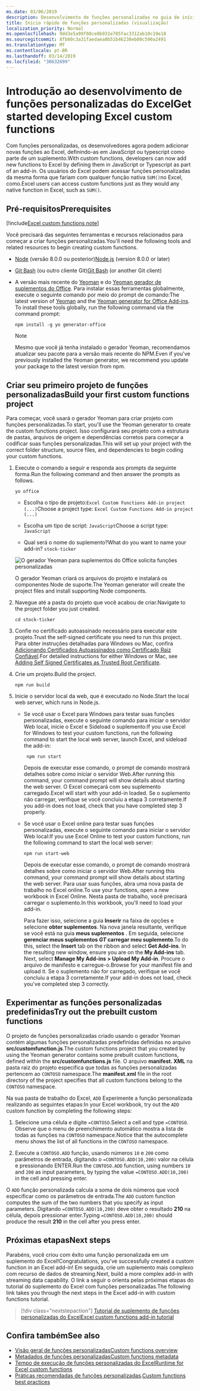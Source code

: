 ```yaml
---
ms.date: 03/06/2019
description: Desenvolvimento de funções personalizadas no guia de início rápido do Excel.
title: Início rápido de funções personalizadas (visualização)
localization_priority: Normal
ms.openlocfilehash: 9dd3e5a99f08ce0b931e705fac3312ab10c19e18
ms.sourcegitcommit: 8fb60c3a31faedaea8b51b46238eb80c590a2491
ms.translationtype: MT
ms.contentlocale: pt-BR
ms.lasthandoff: 03/14/2019
ms.locfileid: "30632699"
---
```

# <a name="get-started-developing-excel-custom-functions"></a><span data-ttu-id="8ccc1-103">Introdução ao desenvolvimento de funções personalizadas do Excel</span><span class="sxs-lookup"><span data-stu-id="8ccc1-103">Get started developing Excel custom functions</span></span>

<span data-ttu-id="8ccc1-104">Com funções personalizadas, os desenvolvedores agora podem adicionar novas funções ao Excel, definindo-as em JavaScript ou typescript como parte de um suplemento.</span><span class="sxs-lookup"><span data-stu-id="8ccc1-104">With custom functions, developers can now add new functions to Excel by defining them in JavaScript or Typescript as part of an add-in.</span></span> <span data-ttu-id="8ccc1-105">Os usuários do Excel podem acessar funções personalizadas da mesma forma que fariam com qualquer função nativa `SUM()`no Excel, como.</span><span class="sxs-lookup"><span data-stu-id="8ccc1-105">Excel users can access custom functions just as they would any native function in Excel, such as `SUM()`.</span></span>

## <a name="prerequisites"></a><span data-ttu-id="8ccc1-106">Pré-requisitos</span><span class="sxs-lookup"><span data-stu-id="8ccc1-106">Prerequisites</span></span>

[!include[Excel custom functions note](../includes/excel-custom-functions-note.md)]

<span data-ttu-id="8ccc1-107">Você precisará das seguintes ferramentas e recursos relacionados para começar a criar funções personalizadas.</span><span class="sxs-lookup"><span data-stu-id="8ccc1-107">You'll need the following tools and related resources to begin creating custom functions.</span></span>

- <span data-ttu-id="8ccc1-108">[Node](https://nodejs.org/en/) (versão 8.0.0 ou posterior)</span><span class="sxs-lookup"><span data-stu-id="8ccc1-108">[Node.js](https://nodejs.org/en/) (version 8.0.0 or later)</span></span>

- <span data-ttu-id="8ccc1-109">[Git Bash](https://git-scm.com/downloads) (ou outro cliente Git)</span><span class="sxs-lookup"><span data-stu-id="8ccc1-109">[Git Bash](https://git-scm.com/downloads) (or another Git client)</span></span>

- <span data-ttu-id="8ccc1-110">A versão mais recente do [Yeoman](https://yeoman.io/) e do [Yeoman gerador de suplementos do Office](https://www.npmjs.com/package/generator-office). Para instalar essas ferramentas globalmente, execute o seguinte comando por meio do prompt de comando:</span><span class="sxs-lookup"><span data-stu-id="8ccc1-110">The latest version of [Yeoman](https://yeoman.io/) and the [Yeoman generator for Office Add-ins](https://www.npmjs.com/package/generator-office). To install these tools globally, run the following command via the command prompt:</span></span>

    ```
    npm install -g yo generator-office
    ```

    > [!NOTE]
    > <span data-ttu-id="8ccc1-111">Mesmo que você já tenha instalado o gerador Yeoman, recomendamos atualizar seu pacote para a versão mais recente do NPM.</span><span class="sxs-lookup"><span data-stu-id="8ccc1-111">Even if you've previously installed the Yeoman generator, we recommend you update your package to the latest version from npm.</span></span>

## <a name="build-your-first-custom-functions-project"></a><span data-ttu-id="8ccc1-112">Criar seu primeiro projeto de funções personalizadas</span><span class="sxs-lookup"><span data-stu-id="8ccc1-112">Build your first custom functions project</span></span>

<span data-ttu-id="8ccc1-113">Para começar, você usará o gerador Yeoman para criar projeto com funções personalizadas.</span><span class="sxs-lookup"><span data-stu-id="8ccc1-113">To start, you'll use the Yeoman generator to create the custom functions project.</span></span> <span data-ttu-id="8ccc1-114">Isso configurará seu projeto com a estrutura de pastas, arquivos de origem e dependências corretos para começar a codificar suas funções personalizadas.</span><span class="sxs-lookup"><span data-stu-id="8ccc1-114">This will set up your project with the correct folder structure, source files, and dependencies to begin coding your custom functions.</span></span>

1. <span data-ttu-id="8ccc1-115">Execute o comando a seguir e responda aos prompts da seguinte forma.</span><span class="sxs-lookup"><span data-stu-id="8ccc1-115">Run the following command and then answer the prompts as follows.</span></span>

    ```
    yo office
    ```

    - <span data-ttu-id="8ccc1-116">Escolha o tipo de projeto:`Excel Custom Functions Add-in project (...)`</span><span class="sxs-lookup"><span data-stu-id="8ccc1-116">Choose a project type: `Excel Custom Functions Add-in project (...)`</span></span>

    - <span data-ttu-id="8ccc1-117">Escolha um tipo de script: `JavaScript`</span><span class="sxs-lookup"><span data-stu-id="8ccc1-117">Choose a script type: `JavaScript`</span></span>

    - <span data-ttu-id="8ccc1-118">Qual será o nome do suplemento?</span><span class="sxs-lookup"><span data-stu-id="8ccc1-118">What do you want to name your add-in?</span></span> `stock-ticker`

    ![O gerador Yeoman para suplementos do Office solicita funções personalizadas](../images/12-10-fork-cf-pic.jpg)

    <span data-ttu-id="8ccc1-120">O gerador Yeoman criará os arquivos do projeto e instalará os componentes Node de suporte.</span><span class="sxs-lookup"><span data-stu-id="8ccc1-120">The Yeoman generator will create the project files and install supporting Node components.</span></span>

2. <span data-ttu-id="8ccc1-121">Navegue até a pasta do projeto que você acabou de criar.</span><span class="sxs-lookup"><span data-stu-id="8ccc1-121">Navigate to the project folder you just created.</span></span>

    ```
    cd stock-ticker
    ```

3. <span data-ttu-id="8ccc1-122">Confie no certificado autoassinado necessário para executar este projeto.</span><span class="sxs-lookup"><span data-stu-id="8ccc1-122">Trust the self-signed certificate you need to run this project.</span></span> <span data-ttu-id="8ccc1-123">Para obter instruções detalhadas para Windows ou Mac, confira [Adicionando Certificados Autoassinados como Certificado Raiz Confiável](https://github.com/OfficeDev/generator-office/blob/master/src/docs/ssl.md).</span><span class="sxs-lookup"><span data-stu-id="8ccc1-123">For detailed instructions for either Windows or Mac, see [Adding Self Signed Certificates as Trusted Root Certificate](https://github.com/OfficeDev/generator-office/blob/master/src/docs/ssl.md).</span></span>  

4. <span data-ttu-id="8ccc1-124">Crie um projeto.</span><span class="sxs-lookup"><span data-stu-id="8ccc1-124">Build the project.</span></span>

    ```
    npm run build
    ```

5. <span data-ttu-id="8ccc1-125">Inicie o servidor local da web, que é executado no Node.</span><span class="sxs-lookup"><span data-stu-id="8ccc1-125">Start the local web server, which runs in Node.js.</span></span>

    - <span data-ttu-id="8ccc1-126">Se você usar o Excel para Windows para testar suas funções personalizadas, execute o seguinte comando para iniciar o servidor Web local, inicie o Excel e Sideload o suplemento:</span><span class="sxs-lookup"><span data-stu-id="8ccc1-126">If you use Excel for Windows to test your custom functions, run the following command to start the local web server, launch Excel, and sideload the add-in:</span></span>

        ```
         npm run start
        ```
        <span data-ttu-id="8ccc1-127">Depois de executar esse comando, o prompt de comando mostrará detalhes sobre como iniciar o servidor Web.</span><span class="sxs-lookup"><span data-stu-id="8ccc1-127">After running this command, your command prompt will show details about starting the web server.</span></span> <span data-ttu-id="8ccc1-128">O Excel começará com seu suplemento carregado.</span><span class="sxs-lookup"><span data-stu-id="8ccc1-128">Excel will start with your add-in loaded.</span></span> <span data-ttu-id="8ccc1-129">Se o suplemento não carregar, verifique se você concluiu a etapa 3 corretamente.</span><span class="sxs-lookup"><span data-stu-id="8ccc1-129">If you add-in does not load, check that you have completed step 3 properly.</span></span>

    - <span data-ttu-id="8ccc1-130">Se você usar o Excel online para testar suas funções personalizadas, execute o seguinte comando para iniciar o servidor Web local:</span><span class="sxs-lookup"><span data-stu-id="8ccc1-130">If you use Excel Online to test your custom functions, run the following command to start the local web server:</span></span>

        ```
        npm run start-web
        ```

         <span data-ttu-id="8ccc1-131">Depois de executar esse comando, o prompt de comando mostrará detalhes sobre como iniciar o servidor Web.</span><span class="sxs-lookup"><span data-stu-id="8ccc1-131">After running this command, your command prompt will show details about starting the web server.</span></span> <span data-ttu-id="8ccc1-132">Para usar suas funções, abra uma nova pasta de trabalho no Excel online.</span><span class="sxs-lookup"><span data-stu-id="8ccc1-132">To use your functions, open a new workbook in Excel Online.</span></span> <span data-ttu-id="8ccc1-133">Nesta pasta de trabalho, você precisará carregar o suplemento.</span><span class="sxs-lookup"><span data-stu-id="8ccc1-133">In this workbook, you'll need to load your add-in.</span></span> 

        <span data-ttu-id="8ccc1-134">Para fazer isso, selecione a guia **Inserir** na faixa de opções e selecione **obter suplementos**. Na nova janela resultante, verifique se você está na guia **meus suplementos** . Em seguida, selecione **gerenciar meus suplementos _GT_ carregar meu suplemento**.</span><span class="sxs-lookup"><span data-stu-id="8ccc1-134">To do this, select the **Insert** tab on the ribbon and select **Get Add-ins**. In the resulting new window, ensure you are on the **My Add-ins** tab. Next, select **Manage My Add-ins > Upload My Add-in**.</span></span> <span data-ttu-id="8ccc1-135">Procure o arquivo de manifesto e carregue-o.</span><span class="sxs-lookup"><span data-stu-id="8ccc1-135">Browse for your manifest file and upload it.</span></span> <span data-ttu-id="8ccc1-136">Se o suplemento não for carregado, verifique se você concluiu a etapa 3 corretamente.</span><span class="sxs-lookup"><span data-stu-id="8ccc1-136">If your add-in does not load, check you've completed step 3 correctly.</span></span>

## <a name="try-out-the-prebuilt-custom-functions"></a><span data-ttu-id="8ccc1-137">Experimentar as funções personalizadas predefinidas</span><span class="sxs-lookup"><span data-stu-id="8ccc1-137">Try out the prebuilt custom functions</span></span>

<span data-ttu-id="8ccc1-138">O projeto de funções personalizadas criado usando o gerador Yeoman contém algumas funções personalizadas predefinidas definidas no arquivo **src/customfunction.js**.</span><span class="sxs-lookup"><span data-stu-id="8ccc1-138">The custom functions project that you created by using the Yeoman generator contains some prebuilt custom functions, defined within the **src/customfunctions.js** file.</span></span> <span data-ttu-id="8ccc1-139">O arquivo **manifest. XML** na pasta raiz do projeto especifica que todas as funções personalizadas pertencem ao `CONTOSO` namespace.</span><span class="sxs-lookup"><span data-stu-id="8ccc1-139">The **manifest.xml** file in the root directory of the project specifies that all custom functions belong to the `CONTOSO` namespace.</span></span>

<span data-ttu-id="8ccc1-140">Na sua pasta de trabalho do Excel, `ADD` Experimente a função personalizada realizando as seguintes etapas:</span><span class="sxs-lookup"><span data-stu-id="8ccc1-140">In your Excel workbook, try out the `ADD` custom function by completing the following steps:</span></span>

1. <span data-ttu-id="8ccc1-141">Selecione uma célula e digite `=CONTOSO`.</span><span class="sxs-lookup"><span data-stu-id="8ccc1-141">Select a cell and type `=CONTOSO`.</span></span> <span data-ttu-id="8ccc1-142">Observe que o menu de preenchimento automático mostra a lista de todas as funções na `CONTOSO` namespace.</span><span class="sxs-lookup"><span data-stu-id="8ccc1-142">Notice that the autocomplete menu shows the list of all functions in the `CONTOSO` namespace.</span></span>

2. <span data-ttu-id="8ccc1-143">Execute a `CONTOSO.ADD` função, usando números `10` e `200` como parâmetros de entrada, digitando o `=CONTOSO.ADD(10,200)` valor na célula e pressionando ENTER.</span><span class="sxs-lookup"><span data-stu-id="8ccc1-143">Run the `CONTOSO.ADD` function, using numbers `10` and `200` as input parameters, by typing the value `=CONTOSO.ADD(10,200)` in the cell and pressing enter.</span></span>

<span data-ttu-id="8ccc1-144">O `ADD` função personalizada calcula a soma de dois números que você especificar como os parâmetros de entrada.</span><span class="sxs-lookup"><span data-stu-id="8ccc1-144">The `ADD` custom function computes the sum of the two numbers that you specify as input parameters.</span></span> <span data-ttu-id="8ccc1-145">Digitando `=CONTOSO.ADD(10,200)` deve obter o resultado **210** na célula, depois pressionar enter.</span><span class="sxs-lookup"><span data-stu-id="8ccc1-145">Typing `=CONTOSO.ADD(10,200)` should produce the result **210** in the cell after you press enter.</span></span>

## <a name="next-steps"></a><span data-ttu-id="8ccc1-146">Próximas etapas</span><span class="sxs-lookup"><span data-stu-id="8ccc1-146">Next steps</span></span>

<span data-ttu-id="8ccc1-147">Parabéns, você criou com êxito uma função personalizada em um suplemento do Excel!</span><span class="sxs-lookup"><span data-stu-id="8ccc1-147">Congratulations, you've successfully created a custom function in an Excel add-in!</span></span> <span data-ttu-id="8ccc1-148">Em seguida, crie um suplemento mais complexo com recurso de dados de streaming.</span><span class="sxs-lookup"><span data-stu-id="8ccc1-148">Next, build a more complex add-in with streaming data capability.</span></span> <span data-ttu-id="8ccc1-149">O link a seguir o orienta pelas próximas etapas do tutorial do suplemento do Excel com funções personalizadas.</span><span class="sxs-lookup"><span data-stu-id="8ccc1-149">The following link takes you through the next steps in the Excel add-in with custom functions tutorial.</span></span>

> [!div class="nextstepaction"]
> [<span data-ttu-id="8ccc1-150">Tutorial de suplemento de funções personalizadas do Excel</span><span class="sxs-lookup"><span data-stu-id="8ccc1-150">Excel custom functions add-in tutorial</span></span>](../tutorials/excel-tutorial-create-custom-functions.md#create-a-custom-function-that-requests-data-from-the-web
)

## <a name="see-also"></a><span data-ttu-id="8ccc1-151">Confira também</span><span class="sxs-lookup"><span data-stu-id="8ccc1-151">See also</span></span>

* [<span data-ttu-id="8ccc1-152">Visão geral de funções personalizadas</span><span class="sxs-lookup"><span data-stu-id="8ccc1-152">Custom functions overview</span></span>](../excel/custom-functions-overview.md)
* [<span data-ttu-id="8ccc1-153">Metadados de funções personalizadas</span><span class="sxs-lookup"><span data-stu-id="8ccc1-153">Custom functions metadata</span></span>](../excel/custom-functions-json.md)
* [<span data-ttu-id="8ccc1-154">Tempo de execução de funções personalizadas do Excel</span><span class="sxs-lookup"><span data-stu-id="8ccc1-154">Runtime for Excel custom functions</span></span>](../excel/custom-functions-runtime.md)
* <span data-ttu-id="8ccc1-155">[Práticas recomendadas de funções personalizadas](../excel/custom-functions-best-practices.md).</span><span class="sxs-lookup"><span data-stu-id="8ccc1-155">[Custom functions best practices](../excel/custom-functions-best-practices.md)</span></span>
